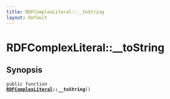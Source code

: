 ```yaml
---
title: RDFComplexLiteral::__toString
layout: default
---
```


# RDFComplexLiteral::__toString

## Synopsis

<code>public function <b><a href="RDFComplexLiteral">RDFComplexLiteral</a>::__toString</b>()</code>

